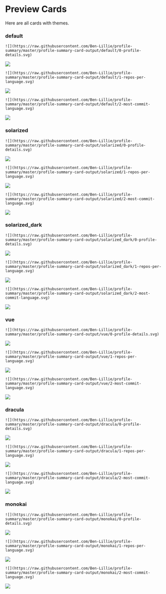 
# Preview Cards

Here are all cards with themes.


### default


```
![](https://raw.githubusercontent.com/Ben-Lillie/profile-summary/master/profile-summary-card-output/default/0-profile-details.svg)
```
![](https://raw.githubusercontent.com/Ben-Lillie/profile-summary/master/profile-summary-card-output/default/0-profile-details.svg)


```
![](https://raw.githubusercontent.com/Ben-Lillie/profile-summary/master/profile-summary-card-output/default/1-repos-per-language.svg)
```
![](https://raw.githubusercontent.com/Ben-Lillie/profile-summary/master/profile-summary-card-output/default/1-repos-per-language.svg)


```
![](https://raw.githubusercontent.com/Ben-Lillie/profile-summary/master/profile-summary-card-output/default/2-most-commit-language.svg)
```
![](https://raw.githubusercontent.com/Ben-Lillie/profile-summary/master/profile-summary-card-output/default/2-most-commit-language.svg)


### solarized


```
![](https://raw.githubusercontent.com/Ben-Lillie/profile-summary/master/profile-summary-card-output/solarized/0-profile-details.svg)
```
![](https://raw.githubusercontent.com/Ben-Lillie/profile-summary/master/profile-summary-card-output/solarized/0-profile-details.svg)


```
![](https://raw.githubusercontent.com/Ben-Lillie/profile-summary/master/profile-summary-card-output/solarized/1-repos-per-language.svg)
```
![](https://raw.githubusercontent.com/Ben-Lillie/profile-summary/master/profile-summary-card-output/solarized/1-repos-per-language.svg)


```
![](https://raw.githubusercontent.com/Ben-Lillie/profile-summary/master/profile-summary-card-output/solarized/2-most-commit-language.svg)
```
![](https://raw.githubusercontent.com/Ben-Lillie/profile-summary/master/profile-summary-card-output/solarized/2-most-commit-language.svg)


### solarized_dark


```
![](https://raw.githubusercontent.com/Ben-Lillie/profile-summary/master/profile-summary-card-output/solarized_dark/0-profile-details.svg)
```
![](https://raw.githubusercontent.com/Ben-Lillie/profile-summary/master/profile-summary-card-output/solarized_dark/0-profile-details.svg)


```
![](https://raw.githubusercontent.com/Ben-Lillie/profile-summary/master/profile-summary-card-output/solarized_dark/1-repos-per-language.svg)
```
![](https://raw.githubusercontent.com/Ben-Lillie/profile-summary/master/profile-summary-card-output/solarized_dark/1-repos-per-language.svg)


```
![](https://raw.githubusercontent.com/Ben-Lillie/profile-summary/master/profile-summary-card-output/solarized_dark/2-most-commit-language.svg)
```
![](https://raw.githubusercontent.com/Ben-Lillie/profile-summary/master/profile-summary-card-output/solarized_dark/2-most-commit-language.svg)


### vue


```
![](https://raw.githubusercontent.com/Ben-Lillie/profile-summary/master/profile-summary-card-output/vue/0-profile-details.svg)
```
![](https://raw.githubusercontent.com/Ben-Lillie/profile-summary/master/profile-summary-card-output/vue/0-profile-details.svg)


```
![](https://raw.githubusercontent.com/Ben-Lillie/profile-summary/master/profile-summary-card-output/vue/1-repos-per-language.svg)
```
![](https://raw.githubusercontent.com/Ben-Lillie/profile-summary/master/profile-summary-card-output/vue/1-repos-per-language.svg)


```
![](https://raw.githubusercontent.com/Ben-Lillie/profile-summary/master/profile-summary-card-output/vue/2-most-commit-language.svg)
```
![](https://raw.githubusercontent.com/Ben-Lillie/profile-summary/master/profile-summary-card-output/vue/2-most-commit-language.svg)


### dracula


```
![](https://raw.githubusercontent.com/Ben-Lillie/profile-summary/master/profile-summary-card-output/dracula/0-profile-details.svg)
```
![](https://raw.githubusercontent.com/Ben-Lillie/profile-summary/master/profile-summary-card-output/dracula/0-profile-details.svg)


```
![](https://raw.githubusercontent.com/Ben-Lillie/profile-summary/master/profile-summary-card-output/dracula/1-repos-per-language.svg)
```
![](https://raw.githubusercontent.com/Ben-Lillie/profile-summary/master/profile-summary-card-output/dracula/1-repos-per-language.svg)


```
![](https://raw.githubusercontent.com/Ben-Lillie/profile-summary/master/profile-summary-card-output/dracula/2-most-commit-language.svg)
```
![](https://raw.githubusercontent.com/Ben-Lillie/profile-summary/master/profile-summary-card-output/dracula/2-most-commit-language.svg)


### monokai


```
![](https://raw.githubusercontent.com/Ben-Lillie/profile-summary/master/profile-summary-card-output/monokai/0-profile-details.svg)
```
![](https://raw.githubusercontent.com/Ben-Lillie/profile-summary/master/profile-summary-card-output/monokai/0-profile-details.svg)


```
![](https://raw.githubusercontent.com/Ben-Lillie/profile-summary/master/profile-summary-card-output/monokai/1-repos-per-language.svg)
```
![](https://raw.githubusercontent.com/Ben-Lillie/profile-summary/master/profile-summary-card-output/monokai/1-repos-per-language.svg)


```
![](https://raw.githubusercontent.com/Ben-Lillie/profile-summary/master/profile-summary-card-output/monokai/2-most-commit-language.svg)
```
![](https://raw.githubusercontent.com/Ben-Lillie/profile-summary/master/profile-summary-card-output/monokai/2-most-commit-language.svg)

